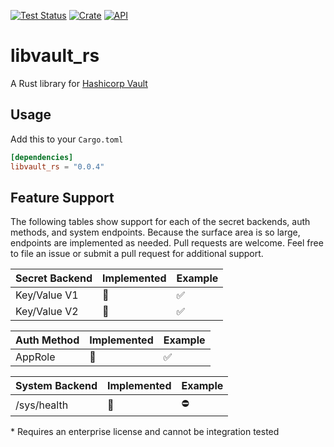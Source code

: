 [![Test Status](https://github.com/abedra/libvault_rs/workflows/tests/badge.svg?event=push)](https://github.com/abedra/libvault_rs/actions)
[![Crate](https://img.shields.io/crates/v/libvault_rs.svg)](https://crates.io/crates/libvault_rs)
[![API](https://docs.rs/libvault_rs/badge.svg)](https://docs.rs/libvault_rs)

# libvault_rs

A Rust library for [Hashicorp Vault](https://www.vaultproject.io/)

## Usage

Add this to your `Cargo.toml`

```toml
[dependencies]
libvault_rs = "0.0.4"
```

## Feature Support

The following tables show support for each of the secret backends, auth methods, and system endpoints. Because the surface area is so large, endpoints are implemented as needed. Pull requests are welcome. Feel free to file an issue or submit a pull request for additional support.

| Secret Backend   | Implemented | Example |
|------------------|-------------|-------- |
| Key/Value V1     | 🚧         | ✅     |
| Key/Value V2     | 🚧         | ✅     |

| Auth Method       | Implemented | Example |
|-------------------|-------------|---------|
| AppRole           | 🚧         | ✅      |

| System Backend              | Implemented | Example |
|-----------------------------|-------------|---------|
| /sys/health                 | 🚧         | ⛔      |

\* Requires an enterprise license and cannot be integration tested
